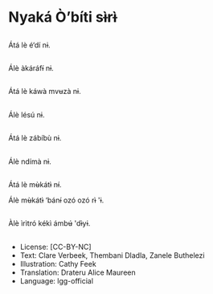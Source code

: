 # Nyaká Ò’bíti sɨ̀rɨ̀

##
Átá lè é‘dí nɨ.

##
Álè àkáráfɨ́ nɨ.

##
Átá lè káwà mvʉzà nɨ.

##
Álè lésú nɨ.

##
Átá lè zábíbù nɨ.

##
Álè ndímà nɨ.

##
Átá lè mʉ̀kátɨ̀ nɨ́.

Álè mʉ̀kátɨ̀ ‘bánɨ́ ozó ozó rɨ̀ 'ɨ.

##
Àlè ìrìtró kékì ámbʉ́ 'dɨ̀yɨ.

##
* License: [CC-BY-NC]
* Text: Clare Verbeek, Thembani Dladla, Zanele Buthelezi
* Illustration: Cathy Feek
* Translation: Drateru Alice Maureen
* Language: lgg-official

